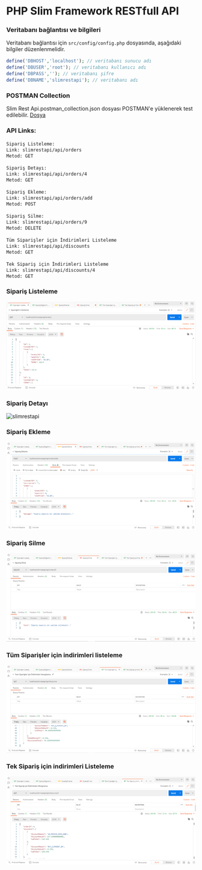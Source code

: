 # PHP Slim Framework RESTfull API

### Veritabanı bağlantısı ve bilgileri
Veritabanı bağlantısı için ```src/config/config.php``` dosyasında, aşağıdaki bilgiler düzenlenmelidir.

```php
define('DBHOST','localhost'); // veritabanı sunucu adı
define('DBUSER','root'); // veritabanı kullanıcı adı
define('DBPASS',''); // veritabanı şifre
define('DBNAME','slimrestapi'); // veritabanı adı
```

### POSTMAN Collection
Slim Rest Api.postman_collection.json dosyası POSTMAN'e yüklenerek test edilebilir.
[Dosya](https://github.com/bayramanli/slimrestapi/blob/master/Slim%20Rest%20Api.postman_collection.json)

### API Links:
```
Sipariş Listeleme:
Link: slimrestapi/api/orders
Metod: GET

Sipariş Detayı:
Link: slimrestapi/api/orders/4
Metod: GET

Sipariş Ekleme:
Link: slimrestapi/api/orders/add
Metod: POST

Sipariş Silme:
Link: slimrestapi/api/orders/9
Metod: DELETE

Tüm Siparişler için İndirimleri Listeleme
Link: slimrestapi/api/discounts
Metod: GET

Tek Sipariş için İndirimleri Listeleme
Link: slimrestapi/api/discounts/4
Metod: GET
```

### Sipariş Listeleme
![slimrestapi](https://github.com/bayramanli/slimrestapi/blob/master/images/siparis_listeleme.PNG)

### Sipariş Detayı
![slimrestapi](https://github.com/bayramanli/slimrestapi/blob/master/images/siparis_detayı.PNG)

### Sipariş Ekleme
![slimrestapi](https://github.com/bayramanli/slimrestapi/blob/master/images/siparis_ekleme.PNG)

### Sipariş Silme
![slimrestapi](https://github.com/bayramanli/slimrestapi/blob/master/images/siparis_silme.PNG)

### Tüm Siparişler için indirimleri listeleme
![slimrestapi](https://github.com/bayramanli/slimrestapi/blob/master/images/tum_siparis_inidirim_listeleme.PNG)

### Tek Sipariş için indirimleri Listeleme
![slimrestapi](https://github.com/bayramanli/slimrestapi/blob/master/images/tek_siparis_indirim_listeleme.PNG)

